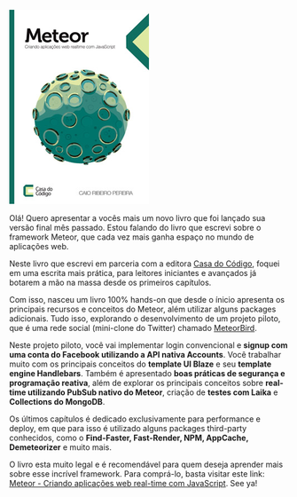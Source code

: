 [![Livro: Meteor - Criando aplicações web real-time com JavaScript](../images/meteor-criando-aplicacoes-web-real-time-com-javascript.jpg "Livro: Meteor - Criando aplicações web real-time com JavaScript")](https://casadocodigo.refersion.com/l/d88.3525 "Livro: Meteor - Criando aplicações web real-time com JavaScript")

Olá! Quero apresentar a vocês mais um novo livro que foi lançado sua versão final mês passado. Estou falando do livro que escrevi sobre o framework Meteor, que cada vez mais ganha espaço no mundo de aplicações web.

Neste livro que escrevi em parceria com a editora [Casa do Código](http://casadocodigo.com.br), foquei em uma escrita mais prática, para leitores iniciantes e avançados já botarem a mão na massa desde os primeiros capítulos.

Com isso, nasceu um livro 100% hands-on que desde o ínicio apresenta os principais recursos e conceitos do Meteor, além utilizar alguns packages adicionais. Tudo isso, explorando o desenvolvimento de um projeto piloto, que é uma rede social (mini-clone do Twitter) chamado [MeteorBird](https://github.com/caio-ribeiro-pereira/meteor-bird).

Neste projeto piloto, você vai implementar login convencional e **signup com uma conta do Facebook utilizando a API nativa Accounts**. Você trabalhar muito com os principais conceitos do **template UI Blaze** e seu **template engine Handlebars**. Também é apresentado **boas práticas de segurança e programação reativa**, além de explorar os principais conceitos sobre **real-time utilizando PubSub nativo do Meteor**, criação de **testes com Laika** e **Collections do MongoDB**.

Os últimos capítulos é dedicado exclusivamente para performance e deploy, em que para isso é utilizado alguns packages third-party conhecidos, como o **Find-Faster, Fast-Render, NPM, AppCache, Demeteorizer** e muito mais.

O livro esta muito legal e é recomendável para quem deseja aprender mais sobre esse incrível framework. Para comprá-lo, basta visitar este link: [Meteor - Criando aplicações web real-time com JavaScript](https://casadocodigo.refersion.com/l/d88.3525 "Meteor - Criando aplicações web real-time com JavaScript").
See ya!